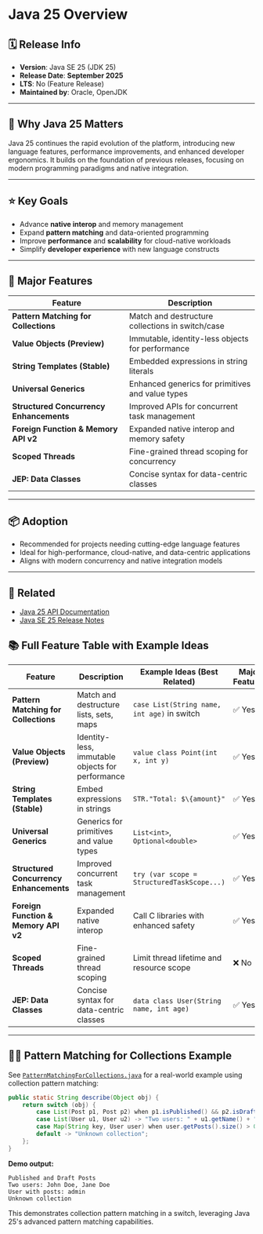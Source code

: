 # Java 25 Overview

## 🗓️ Release Info

- **Version**: Java SE 25 (JDK 25)
- **Release Date**: **September 2025**
- **LTS**: No (Feature Release)
- **Maintained by**: Oracle, OpenJDK

---

## 🚀 Why Java 25 Matters

Java 25 continues the rapid evolution of the platform, introducing new language features, performance improvements, and enhanced developer ergonomics. It builds on the foundation of previous releases, focusing on modern programming paradigms and native integration.

---

## ⭐ Key Goals

- Advance **native interop** and memory management
- Expand **pattern matching** and data-oriented programming
- Improve **performance** and **scalability** for cloud-native workloads
- Simplify **developer experience** with new language constructs

---

## 🧩 Major Features

| Feature                                 | Description                                              |
| --------------------------------------- | -------------------------------------------------------- |
| **Pattern Matching for Collections**    | Match and destructure collections in switch/case         |
| **Value Objects (Preview)**             | Immutable, identity-less objects for performance         |
| **String Templates (Stable)**           | Embedded expressions in string literals                  |
| **Universal Generics**                  | Enhanced generics for primitives and value types         |
| **Structured Concurrency Enhancements** | Improved APIs for concurrent task management             |
| **Foreign Function & Memory API v2**    | Expanded native interop and memory safety                |
| **Scoped Threads**                      | Fine-grained thread scoping for concurrency              |
| **JEP: Data Classes**                   | Concise syntax for data-centric classes                  |

---

## 📦 Adoption

- Recommended for projects needing cutting-edge language features
- Ideal for high-performance, cloud-native, and data-centric applications
- Aligns with modern concurrency and native integration models

---

## 🔗 Related

- [Java 25 API Documentation](https://docs.oracle.com/en/java/javase/25/docs/api/)
- [Java SE 25 Release Notes](https://www.oracle.com/java/technologies/javase/25-relnote.html)

## 📚 Full Feature Table with Example Ideas

| Feature                                        | Description                                              | Example Ideas (Best Related)                                  | Major Feature? |
|------------------------------------------------|----------------------------------------------------------|----------------------------------------------------------------|----------------|
| **Pattern Matching for Collections**           | Match and destructure lists, sets, maps                  | `case List(String name, int age)` in switch                    | ✅ Yes         |
| **Value Objects (Preview)**                    | Identity-less, immutable objects for performance         | `value class Point(int x, int y)`                              | ✅ Yes         |
| **String Templates (Stable)**                  | Embed expressions in strings                             | `STR."Total: $\{amount}"`                                    | ✅ Yes         |
| **Universal Generics**                         | Generics for primitives and value types                  | `List<int>`, `Optional<double>`                                | ✅ Yes         |
| **Structured Concurrency Enhancements**        | Improved concurrent task management                      | `try (var scope = StructuredTaskScope...)`                     | ✅ Yes         |
| **Foreign Function & Memory API v2**           | Expanded native interop                                  | Call C libraries with enhanced safety                          | ✅ Yes         |
| **Scoped Threads**                             | Fine-grained thread scoping                              | Limit thread lifetime and resource scope                       | ❌ No          |
| **JEP: Data Classes**                          | Concise syntax for data-centric classes                  | `data class User(String name, int age)`                        | ✅ Yes         |

---

## 🧑‍💻 Pattern Matching for Collections Example

See [`PatternMatchingForCollections.java`](java-examples/src/main/java/br/dev/PatternMatchingForCollections.java) for a real-world example using collection pattern matching:

```java
public static String describe(Object obj) {
    return switch (obj) {
        case List(Post p1, Post p2) when p1.isPublished() && p2.isDraft() -> "Published and Draft Posts";
        case List(User u1, User u2) -> "Two users: " + u1.getName() + ", " + u2.getName();
        case Map(String key, User user) when user.getPosts().size() > 0 -> "User with posts: " + key;
        default -> "Unknown collection";
    };
}
```

**Demo output:**
```
Published and Draft Posts
Two users: John Doe, Jane Doe
User with posts: admin
Unknown collection
```

This demonstrates collection pattern matching in a switch, leveraging Java 25's advanced pattern matching capabilities.


